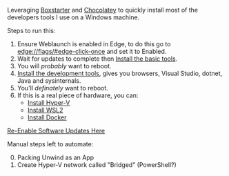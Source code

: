 Leveraging [Boxstarter](http://boxstarter.org) and [Chocolatey](http://chocolatey.org) to quickly install most of the developers tools I use on a Windows machine.

Steps to run this:

  1. Ensure Weblaunch is enabled in Edge, to do this go to [edge://flags/#edge-click-once](edge://flags/#edge-click-once) and set it to Enabled.
  2. Wait for updates to complete then [Install the basic tools](http://boxstarter.org/package/nr/url?https://raw.githubusercontent.com/johncclayton/Win10FastStart/master/PrepareBase.ps1).
  3. You will *probably* want to reboot.
  4. [Install the development tools](http://boxstarter.org/package/nr/url?https://raw.githubusercontent.com/johncclayton/Win10FastStart/master/PrepareDevelopment.ps1), gives you browsers, Visual Studio, dotnet, Java and sysinternals.
  5. You'll *definately* want to reboot.
  6. If this is a real piece of hardware, you can:
      * [Install Hyper-V](http://boxstarter.org/package/nr/url?https://raw.githubusercontent.com/johncclayton/Win10FastStart/master/PrepareHyperV.ps1)
      * [Install WSL2](http://boxstarter.org/package/nr/url?https://raw.githubusercontent.com/johncclayton/Win10FastStart/master/PrepareWSL2.ps1)
      * [Install Docker](http://boxstarter.org/package/nr/url?https://raw.githubusercontent.com/johncclayton/Win10FastStart/master/PrepareDocker.ps1)


[Re-Enable Software Updates Here](http://boxstarter.org/package/nr/url?https://raw.githubusercontent.com/johncclayton/Win10FastStart/master/EnableSoftwareUpdates.ps1)

Manual steps left to automate:

  0. Packing Unwind as an App
  0. Create Hyper-V network called "Bridged" (PowerShell?)

  
